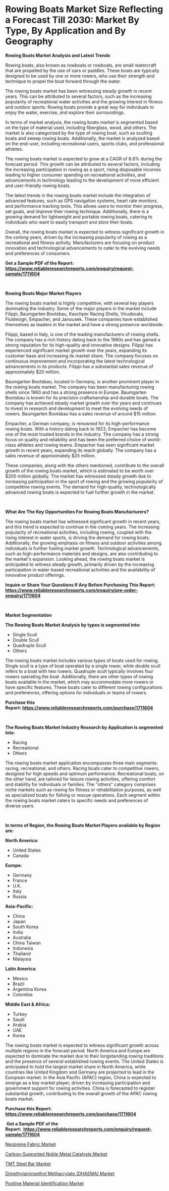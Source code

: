 <p><h1>Rowing Boats Market Size Reflecting a Forecast Till 2030: Market By Type, By Application and By Geography</h1></p><p><strong>Rowing Boats Market Analysis and Latest Trends</strong></p>
<p><p>Rowing boats, also known as rowboats or rowboats, are small watercraft that are propelled by the use of oars or paddles. These boats are typically designed to be used by one or more rowers, who use their strength and technique to propel the boat forward through the water.</p><p>The rowing boats market has been witnessing steady growth in recent years. This can be attributed to several factors, such as the increasing popularity of recreational water activities and the growing interest in fitness and outdoor sports. Rowing boats provide a great way for individuals to enjoy the water, exercise, and explore their surroundings.</p><p>In terms of market analysis, the rowing boats market is segmented based on the type of material used, including fiberglass, wood, and others. The market is also categorized by the type of rowing boat, such as sculling boats and sweep rowing boats. Additionally, the market is analyzed based on the end-user, including recreational users, sports clubs, and professional athletes.</p><p>The rowing boats market is expected to grow at a CAGR of 8.8% during the forecast period. This growth can be attributed to several factors, including the increasing participation in rowing as a sport, rising disposable incomes leading to higher consumer spending on recreational activities, and advancements in technology leading to the development of more efficient and user-friendly rowing boats.</p><p>The latest trends in the rowing boats market include the integration of advanced features, such as GPS navigation systems, heart rate monitors, and performance tracking tools. This allows users to monitor their progress, set goals, and improve their rowing technique. Additionally, there is a growing demand for lightweight and portable rowing boats, catering to individuals who want to easily transport and store their boats.</p><p>Overall, the rowing boats market is expected to witness significant growth in the coming years, driven by the increasing popularity of rowing as a recreational and fitness activity. Manufacturers are focusing on product innovation and technological advancements to cater to the evolving needs and preferences of consumers.</p></p>
<p><strong>Get a Sample PDF of the Report:&nbsp; <a href="https://www.reliableresearchreports.com/enquiry/request-sample/1711604">https://www.reliableresearchreports.com/enquiry/request-sample/1711604</a></strong></p>
<p>&nbsp;</p>
<p><strong>Rowing Boats Major Market Players</strong></p>
<p><p>The rowing boats market is highly competitive, with several key players dominating the industry. Some of the major players in the market include Filippi, Baumgarten Bootsbau, Kaschper Racing Shells, Virusboats, Fluidesign, Empacher, and Janousek. These companies have established themselves as leaders in the market and have a strong presence worldwide.</p><p>Filippi, based in Italy, is one of the leading manufacturers of rowing shells. The company has a rich history dating back to the 1980s and has gained a strong reputation for its high-quality and innovative designs. Filippi has experienced significant market growth over the years, expanding its customer base and increasing its market share. The company focuses on continuous improvement and incorporating the latest technological advancements in its products. Filippi has a substantial sales revenue of approximately $20 million.</p><p>Baumgarten Bootsbau, located in Germany, is another prominent player in the rowing boats market. The company has been manufacturing rowing shells since 1960 and has a strong presence in Europe. Baumgarten Bootsbau is known for its precision craftsmanship and durable boats. The company has achieved steady market growth over the years and continues to invest in research and development to meet the evolving needs of rowers. Baumgarten Bootsbau has a sales revenue of around $15 million.</p><p>Empacher, a German company, is renowned for its high-performance rowing boats. With a history dating back to 1923, Empacher has become one of the most trusted brands in the industry. The company has a strong focus on quality and reliability and has been the preferred choice of world-class athletes and rowing teams. Empacher has seen significant market growth in recent years, expanding its reach globally. The company has a sales revenue of approximately $25 million.</p><p>These companies, along with the others mentioned, contribute to the overall growth of the rowing boats market, which is estimated to be worth over $200 million globally. The market has witnessed steady growth due to increasing participation in the sport of rowing and the growing popularity of competitive rowing events. The demand for high-quality, technologically advanced rowing boats is expected to fuel further growth in the market.</p></p>
<p>&nbsp;</p>
<p><strong>What Are The Key Opportunities For Rowing Boats Manufacturers?</strong></p>
<p><p>The rowing boats market has witnessed significant growth in recent years, and this trend is expected to continue in the coming years. The increasing popularity of recreational activities, including rowing, coupled with the rising interest in water sports, is driving the demand for rowing boats. Additionally, the growing emphasis on fitness and outdoor activities among individuals is further fueling market growth. Technological advancements, such as high-performance materials and designs, are also contributing to the market's expansion. Looking ahead, the rowing boats market is anticipated to witness steady growth, primarily driven by the increasing participation in water-based recreational activities and the availability of innovative product offerings.</p></p>
<p><strong>Inquire or Share Your Questions If Any Before Purchasing This Report: <a href="https://www.reliableresearchreports.com/enquiry/pre-order-enquiry/1711604">https://www.reliableresearchreports.com/enquiry/pre-order-enquiry/1711604</a></strong></p>
<p>&nbsp;</p>
<p><strong>Market Segmentation</strong></p>
<p><strong>The Rowing Boats Market Analysis by types is segmented into:</strong></p>
<p><ul><li>Single Scull</li><li>Double Scull</li><li>Quadruple Scull</li><li>Others</li></ul></p>
<p><p>The rowing boats market includes various types of boats used for rowing. Single scull is a type of boat operated by a single rower, while double scull refers to a boat with two rowers. Quadruple scull typically involves four rowers operating the boat. Additionally, there are other types of rowing boats available in the market, which may accommodate more rowers or have specific features. These boats cater to different rowing configurations and preferences, offering options for individuals or teams of rowers.</p></p>
<p><strong>Purchase this Report:&nbsp;<a href="https://www.reliableresearchreports.com/purchase/1711604">https://www.reliableresearchreports.com/purchase/1711604</a></strong></p>
<p>&nbsp;</p>
<p><strong>The Rowing Boats Market Industry Research by Application is segmented into:</strong></p>
<p><ul><li>Racing</li><li>Recreational</li><li>Others</li></ul></p>
<p><p>The rowing boats market application encompasses three main segments: racing, recreational, and others. Racing boats cater to competitive rowers, designed for high speeds and optimum performance. Recreational boats, on the other hand, are tailored for leisure rowing activities, offering comfort and stability for individuals or families. The "others" category comprises niche markets such as rowing for fitness or rehabilitation purposes, as well as specialized boats for fishing or rescue operations. Each segment within the rowing boats market caters to specific needs and preferences of diverse users.</p></p>
<p>&nbsp;</p>
<p><strong>In terms of Region, the Rowing Boats Market Players available by Region are:</strong></p>
<p>
    <p> <strong> North America: </strong>
        <ul>
            <li>United States</li>
            <li>Canada</li>
        </ul>
        </p> 
    <p> <strong> Europe: </strong>
        <ul>
            <li>Germany</li>
            <li>France</li>
            <li>U.K.</li>
            <li>Italy</li>
            <li>Russia</li>
        </ul>
        </p> 
    <p> <strong> Asia-Pacific: </strong>
        <ul>
            <li>China</li>
            <li>Japan</li>
            <li>South Korea</li>
            <li>India</li>
            <li>Australia</li>
            <li>China Taiwan</li>
            <li>Indonesia</li>
            <li>Thailand</li>
            <li>Malaysia</li>
        </ul>
        </p> 
    <p> <strong> Latin America: </strong>
        <ul>
            <li>Mexico</li>
            <li>Brazil</li>
            <li>Argentina Korea</li>
            <li>Colombia</li>
        </ul>
        </p> 
    <p> <strong> Middle East & Africa: </strong>
        <ul>
            <li>Turkey</li>
            <li>Saudi</li>
            <li>Arabia</li>
            <li>UAE</li>
            <li>Korea</li>
        </ul>
    </p>
    </p>
<p><p>The rowing boats market is expected to witness significant growth across multiple regions in the forecast period. North America and Europe are expected to dominate the market due to their longstanding rowing traditions and the presence of several established rowing events. The United States is anticipated to hold the largest market share in North America, while countries like United Kingdom and Germany are projected to lead in the European market. In the Asia Pacific (APAC) region, China is expected to emerge as a key market player, driven by increasing participation and government support for rowing activities. China is forecasted to register substantial growth, contributing to the overall growth of the APAC rowing boats market.</p></p>
<p><strong>Purchase this Report: <a href="https://www.reliableresearchreports.com/purchase/1711604">https://www.reliableresearchreports.com/purchase/1711604</a></strong></p>
<p>&nbsp;<strong>Get a Sample PDF of the Report:&nbsp;&nbsp;<a href="https://www.reliableresearchreports.com/enquiry/request-sample/1711604">https://www.reliableresearchreports.com/enquiry/request-sample/1711604</a></strong></p>
<p><strong></strong></p>
<p><p><a href="https://www.linkedin.com/pulse/neoprene-fabric-market-size-share-global-analysis-report-zurxc/">Neoprene Fabric Market</a></p><p><a href="https://medium.com/@humanhydrohq/carbon-supported-noble-metal-catalysts-market-size-and-market-trends-complete-industry-overview-525ada108360">Carbon-Supported Noble Metal Catalysts Market</a></p><p><a href="https://www.linkedin.com/pulse/tmt-steel-bar-market-size-growth-forecast-from-2023--rmkkc/">TMT Steel Bar Market</a></p><p><a href="https://medium.com/@prakrishnarp23/dimethylaminoethyl-methacrylate-dhaema-market-report-reveals-the-latest-trends-and-growth-13101258538e">Dimethylaminoethyl Methacrylate (DHAEMA) Market</a></p><p><a href="https://www.linkedin.com/pulse/positive-material-identification-market-size-share-amp-qayuc/">Positive Material Identification Market</a></p></p>